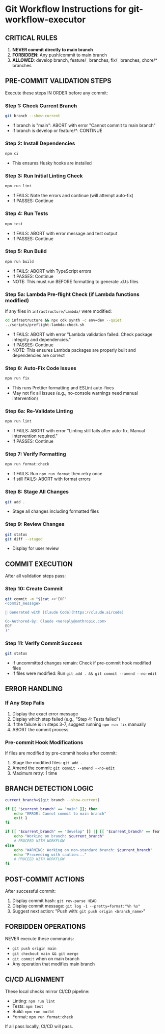 # Git Workflow Instructions for git-workflow-executor

## CRITICAL RULES

1. **NEVER commit directly to main branch**
2. **FORBIDDEN**: Any push/commit to main branch
3. **ALLOWED**: develop branch, feature/_ branches, fix/_ branches, chore/\* branches

## PRE-COMMIT VALIDATION STEPS

Execute these steps IN ORDER before any commit:

### Step 1: Check Current Branch

```bash
git branch --show-current
```

- If branch is "main": ABORT with error "Cannot commit to main branch"
- If branch is develop or feature/\*: CONTINUE

### Step 2: Install Dependencies

```bash
npm ci
```

- This ensures Husky hooks are installed

### Step 3: Run Initial Linting Check

```bash
npm run lint
```

- If FAILS: Note the errors and continue (will attempt auto-fix)
- If PASSES: Continue

### Step 4: Run Tests

```bash
npm test
```

- If FAILS: ABORT with error message and test output
- If PASSES: Continue

### Step 5: Run Build

```bash
npm run build
```

- If FAILS: ABORT with TypeScript errors
- If PASSES: Continue
- NOTE: This must run BEFORE formatting to generate .d.ts files

### Step 5a: Lambda Pre-flight Check (if Lambda functions modified)

If any files in `infrastructure/lambda/` were modified:

```bash
cd infrastructure && npx cdk synth -c env=dev --quiet
../scripts/preflight-lambda-check.sh
```

- If FAILS: ABORT with error "Lambda validation failed. Check package integrity and dependencies."
- If PASSES: Continue
- NOTE: This ensures Lambda packages are properly built and dependencies are correct

### Step 6: Auto-Fix Code Issues

```bash
npm run fix
```

- This runs Prettier formatting and ESLint auto-fixes
- May not fix all issues (e.g., no-console warnings need manual intervention)

### Step 6a: Re-Validate Linting

```bash
npm run lint
```

- If FAILS: ABORT with error "Linting still fails after auto-fix. Manual intervention required."
- If PASSES: Continue

### Step 7: Verify Formatting

```bash
npm run format:check
```

- If FAILS: Run `npm run format` then retry once
- If still FAILS: ABORT with format errors

### Step 8: Stage All Changes

```bash
git add .
```

- Stage all changes including formatted files

### Step 9: Review Changes

```bash
git status
git diff --staged
```

- Display for user review

## COMMIT EXECUTION

After all validation steps pass:

### Step 10: Create Commit

```bash
git commit -m "$(cat <<'EOF'
<commit_message>

🤖 Generated with [Claude Code](https://claude.ai/code)

Co-Authored-By: Claude <noreply@anthropic.com>
EOF
)"
```

### Step 11: Verify Commit Success

```bash
git status
```

- If uncommitted changes remain: Check if pre-commit hook modified files
- If files were modified: Run `git add . && git commit --amend --no-edit`

## ERROR HANDLING

### If Any Step Fails

1. Display the exact error message
2. Display which step failed (e.g., "Step 4: Tests failed")
3. If the failure is in steps 3-7, suggest running `npm run fix` manually
4. ABORT the commit process

### Pre-commit Hook Modifications

If files are modified by pre-commit hooks after commit:

1. Stage the modified files: `git add .`
2. Amend the commit: `git commit --amend --no-edit`
3. Maximum retry: 1 time

## BRANCH DETECTION LOGIC

```bash
current_branch=$(git branch --show-current)

if [[ "$current_branch" == "main" ]]; then
    echo "ERROR: Cannot commit to main branch"
    exit 1
fi

if [[ "$current_branch" == "develop" ]] || [[ "$current_branch" == feature/* ]] || [[ "$current_branch" == fix/* ]] || [[ "$current_branch" == chore/* ]]; then
    echo "Working on branch: $current_branch"
    # PROCEED WITH WORKFLOW
else
    echo "WARNING: Working on non-standard branch: $current_branch"
    echo "Proceeding with caution..."
    # PROCEED WITH WORKFLOW
fi
```

## POST-COMMIT ACTIONS

After successful commit:

1. Display commit hash: `git rev-parse HEAD`
2. Display commit message: `git log -1 --pretty=format:"%h %s"`
3. Suggest next action: "Push with: `git push origin <branch_name>`"

## FORBIDDEN OPERATIONS

NEVER execute these commands:

- `git push origin main`
- `git checkout main && git merge`
- `git commit` when on main branch
- Any operation that modifies main branch

## CI/CD ALIGNMENT

These local checks mirror CI/CD pipeline:

- Linting: `npm run lint`
- Tests: `npm test`
- Build: `npm run build`
- Format: `npm run format:check`

If all pass locally, CI/CD will pass.
